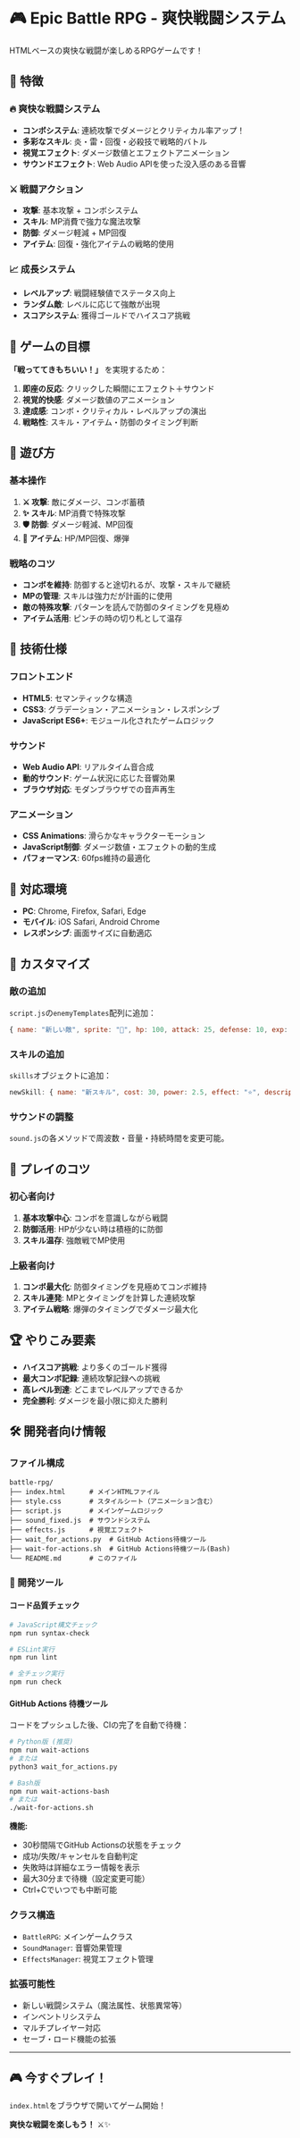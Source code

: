 # 🎮 Epic Battle RPG - 爽快戦闘システム

HTMLベースの爽快な戦闘が楽しめるRPGゲームです！

## 🌟 特徴

### 🔥 爽快な戦闘システム
- **コンボシステム**: 連続攻撃でダメージとクリティカル率アップ！
- **多彩なスキル**: 炎・雷・回復・必殺技で戦略的バトル
- **視覚エフェクト**: ダメージ数値とエフェクトアニメーション
- **サウンドエフェクト**: Web Audio APIを使った没入感のある音響

### ⚔️ 戦闘アクション
- **攻撃**: 基本攻撃 + コンボシステム
- **スキル**: MP消費で強力な魔法攻撃
- **防御**: ダメージ軽減 + MP回復
- **アイテム**: 回復・強化アイテムの戦略的使用

### 📈 成長システム
- **レベルアップ**: 戦闘経験値でステータス向上
- **ランダム敵**: レベルに応じて強敵が出現
- **スコアシステム**: 獲得ゴールドでハイスコア挑戦

## 🎯 ゲームの目標

**「戦っててきもちいい！」** を実現するため：

1. **即座の反応**: クリックした瞬間にエフェクト＋サウンド
2. **視覚的快感**: ダメージ数値のアニメーション
3. **達成感**: コンボ・クリティカル・レベルアップの演出
4. **戦略性**: スキル・アイテム・防御のタイミング判断

## 🚀 遊び方

### 基本操作
1. **⚔️ 攻撃**: 敵にダメージ、コンボ蓄積
2. **✨ スキル**: MP消費で特殊攻撃
3. **🛡️ 防御**: ダメージ軽減、MP回復
4. **🧪 アイテム**: HP/MP回復、爆弾

### 戦略のコツ
- **コンボを維持**: 防御すると途切れるが、攻撃・スキルで継続
- **MPの管理**: スキルは強力だが計画的に使用
- **敵の特殊攻撃**: パターンを読んで防御のタイミングを見極め
- **アイテム活用**: ピンチの時の切り札として温存

## 🎨 技術仕様

### フロントエンド
- **HTML5**: セマンティックな構造
- **CSS3**: グラデーション・アニメーション・レスポンシブ
- **JavaScript ES6+**: モジュール化されたゲームロジック

### サウンド
- **Web Audio API**: リアルタイム音合成
- **動的サウンド**: ゲーム状況に応じた音響効果
- **ブラウザ対応**: モダンブラウザでの音声再生

### アニメーション
- **CSS Animations**: 滑らかなキャラクターモーション
- **JavaScript制御**: ダメージ数値・エフェクトの動的生成
- **パフォーマンス**: 60fps維持の最適化

## 📱 対応環境

- **PC**: Chrome, Firefox, Safari, Edge
- **モバイル**: iOS Safari, Android Chrome
- **レスポンシブ**: 画面サイズに自動適応

## 🔧 カスタマイズ

### 敵の追加
`script.js`の`enemyTemplates`配列に追加：

```javascript
{ name: "新しい敵", sprite: "👾", hp: 100, attack: 25, defense: 10, exp: 40, gold: 80 }
```

### スキルの追加
`skills`オブジェクトに追加：

```javascript
newSkill: { name: "新スキル", cost: 30, power: 2.5, effect: "⭐", description: "新しい特殊攻撃" }
```

### サウンドの調整
`sound.js`の各メソッドで周波数・音量・持続時間を変更可能。

## 🎯 プレイのコツ

### 初心者向け
1. **基本攻撃中心**: コンボを意識しながら戦闘
2. **防御活用**: HPが少ない時は積極的に防御
3. **スキル温存**: 強敵戦でMP使用

### 上級者向け
1. **コンボ最大化**: 防御タイミングを見極めてコンボ維持
2. **スキル連発**: MPとタイミングを計算した連続攻撃
3. **アイテム戦略**: 爆弾のタイミングでダメージ最大化

## 🏆 やりこみ要素

- **ハイスコア挑戦**: より多くのゴールド獲得
- **最大コンボ記録**: 連続攻撃記録への挑戦
- **高レベル到達**: どこまでレベルアップできるか
- **完全勝利**: ダメージを最小限に抑えた勝利

## 🛠️ 開発者向け情報

### ファイル構成
```
battle-rpg/
├── index.html      # メインHTMLファイル
├── style.css       # スタイルシート（アニメーション含む）
├── script.js       # メインゲームロジック
├── sound_fixed.js  # サウンドシステム
├── effects.js      # 視覚エフェクト
├── wait_for_actions.py  # GitHub Actions待機ツール
├── wait-for-actions.sh  # GitHub Actions待機ツール(Bash)
└── README.md       # このファイル
```

### 🔧 開発ツール

#### コード品質チェック
```bash
# JavaScript構文チェック
npm run syntax-check

# ESLint実行
npm run lint

# 全チェック実行
npm run check
```

#### GitHub Actions 待機ツール
コードをプッシュした後、CIの完了を自動で待機：

```bash
# Python版 (推奨)
npm run wait-actions
# または
python3 wait_for_actions.py

# Bash版
npm run wait-actions-bash
# または
./wait-for-actions.sh
```

**機能:**
- 30秒間隔でGitHub Actionsの状態をチェック
- 成功/失敗/キャンセルを自動判定
- 失敗時は詳細なエラー情報を表示
- 最大30分まで待機（設定変更可能）
- Ctrl+Cでいつでも中断可能

### クラス構造
- `BattleRPG`: メインゲームクラス
- `SoundManager`: 音響効果管理
- `EffectsManager`: 視覚エフェクト管理

### 拡張可能性
- 新しい戦闘システム（魔法属性、状態異常等）
- インベントリシステム
- マルチプレイヤー対応
- セーブ・ロード機能の拡張

---

## 🎮 今すぐプレイ！

`index.html`をブラウザで開いてゲーム開始！

**爽快な戦闘を楽しもう！** ⚔️✨